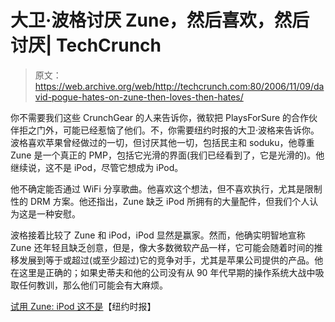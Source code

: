 # 大卫·波格讨厌 Zune，然后喜欢，然后讨厌| TechCrunch

> 原文：<https://web.archive.org/web/http://techcrunch.com:80/2006/11/09/david-pogue-hates-on-zune-then-loves-then-hates/>

你不需要我们这些 CrunchGear 的人来告诉你，微软把 PlaysForSure 的合作伙伴拒之门外，可能已经惹恼了他们。不，你需要纽约时报的大卫·波格来告诉你。波格喜欢苹果曾经做过的一切，但讨厌其他一切，包括民主和 soduku，他尊重 Zune 是一个真正的 PMP，包括它光滑的界面(我们已经看到了，它是光滑的)。他继续说，这不是 iPod，尽管它想成为 iPod。

他不确定能否通过 WiFi 分享歌曲。他喜欢这个想法，但不喜欢执行，尤其是限制性的 DRM 方案。他还指出，Zune 缺乏 iPod 所拥有的大量配件，但我们个人认为这是一种安慰。

波格接着比较了 Zune 和 iPod，iPod 显然是赢家。然而，他确实明智地宣称 Zune 还年轻且缺乏创意，但是，像大多数微软产品一样，它可能会随着时间的推移发展到等于或超过(或至少超过)它的竞争对手，尤其是苹果公司提供的产品。他在这里是正确的；如果史蒂夫和他的公司没有从 90 年代早期的操作系统大战中吸取任何教训，那么他们可能会有大麻烦。

[试用 Zune: iPod 这不是](https://web.archive.org/web/20151020062156/http://www.nytimes.com/2006/11/09/technology/09pogue.html?_r=3&adxnnl=1&oref=slogin&adxnnlx=1163088361-+Ouz7x82CLOCPZgx5yqafw&oref=slogin)【纽约时报】